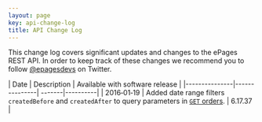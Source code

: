 ```yaml
---
layout: page
key: api-change-log
title: API Change Log
---
```


This change log covers significant updates and changes to the ePages REST API.
In order to keep track of these changes we recommend you to follow [@epagesdevs](https://twitter.com/epagesdevs) on Twitter.

| Date      | Description      | Available with software release  |
|---------------|---------------| -------|----------|
| 2016&#8209;01&#8209;19    | Added date range filters `createdBefore` and `createdAfter` to query parameters in [`GET` orders](page:apps-api-get-shops-shopid-orders-information#query-parameters).  | 6.17.37 |
